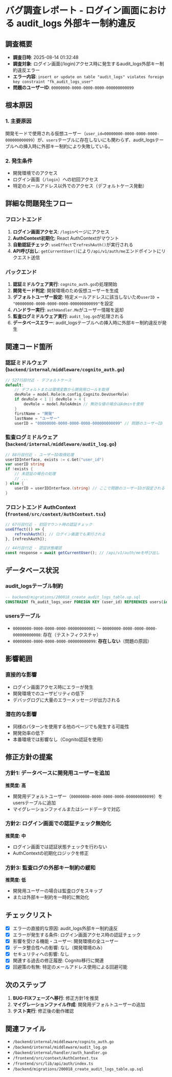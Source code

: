 # バグ調査レポート - ログイン画面における audit_logs 外部キー制約違反

## 調査概要
- **調査日時**: 2025-08-14 01:32:48
- **調査対象**: ログイン画面(/login)アクセス時に発生するaudit_logs外部キー制約違反エラー
- **エラー内容**: `insert or update on table "audit_logs" violates foreign key constraint "fk_audit_logs_user"`
- **問題のユーザーID**: `00000000-0000-0000-0000-000000000099`

## 根本原因

### 1. 主要原因
開発モードで使用される仮想ユーザー（`user_id=00000000-0000-0000-0000-000000000099`）が、`users`テーブルに存在しないにも関わらず、audit_logsテーブルへの挿入時に外部キー制約により失敗している。

### 2. 発生条件
- 開発環境でのアクセス
- ログイン画面（`/login`）への初回アクセス
- 特定のメールアドレス以外でのアクセス（デフォルトケース発動）

## 詳細な問題発生フロー

### フロントエンド
1. **ログイン画面アクセス**: `/login`ページにアクセス
2. **AuthContext初期化**: React AuthContextがマウント
3. **自動認証チェック**: `useEffect`で`refreshAuth()`が実行される
4. **API呼び出し**: `getCurrentUser()`により`/api/v1/auth/me`エンドポイントにリクエスト送信

### バックエンド
1. **認証ミドルウェア実行**: `cognito_auth.go`の処理開始
2. **開発モード判定**: 開発環境のため仮想ユーザーを生成
3. **デフォルトユーザー設定**: 特定メールアドレスに該当しないため`userID = "00000000-0000-0000-0000-000000000099"`を設定
4. **ハンドラー実行**: `authHandler.Me`がユーザー情報を返却
5. **監査ログミドルウェア実行**: `audit_log.go`が処理される
6. **データベースエラー**: audit_logsテーブルへの挿入時に外部キー制約違反が発生

## 関連コード箇所

### 認証ミドルウェア (`backend/internal/middleware/cognito_auth.go`)
```go
// 527行目付近 - デフォルトケース
default:
    // デフォルトまたは環境変数から開発用ロールを取得
    devRole = model.Role(m.config.Cognito.DevUserRole)
    if devRole < 1 || devRole > 4 {
        devRole = model.RoleAdmin // 無効な値の場合はAdminを使用
    }
    firstName = "開発"
    lastName = "ユーザー"
    userID = "00000000-0000-0000-0000-000000000099" // 問題のユーザーID
```

### 監査ログミドルウェア (`backend/internal/middleware/audit_log.go`)
```go
// 88行目付近 - ユーザーID取得処理
userIDInterface, exists := c.Get("user_id")
var userID string
if !exists {
    // 未認証の場合の処理
    // ...
} else {
    userID = userIDInterface.(string) // ここで問題のユーザーIDが設定される
}
```

### フロントエンド AuthContext (`frontend/src/context/AuthContext.tsx`)
```typescript
// 67行目付近 - 初回マウント時の認証チェック
useEffect(() => {
    refreshAuth(); // ログイン画面でも実行される
}, [refreshAuth]);

// 44行目付近 - 認証状態確認
const response = await getCurrentUser(); // /api/v1/auth/meを呼び出し
```

## データベース状況

### audit_logsテーブル制約
```sql
-- backend/migrations/200018_create_audit_logs_table.up.sql
CONSTRAINT fk_audit_logs_user FOREIGN KEY (user_id) REFERENCES users(id) ON DELETE CASCADE
```

### usersテーブル
- `00000000-0000-0000-0000-000000000001` ～ `00000000-0000-0000-0000-000000000008`: 存在（テストフィクスチャ）
- `00000000-0000-0000-0000-000000000099`: **存在しない**（問題の原因）

## 影響範囲

### 直接的な影響
- ログイン画面アクセス時にエラーが発生
- 開発環境でのユーザビリティの低下
- デバッグログに大量のエラーメッセージが出力される

### 潜在的な影響
- 同様のパターンを使用する他のページでも発生する可能性
- 開発効率の低下
- 本番環境では影響なし（Cognito認証を使用）

## 修正方針の提案

### 方針1: データベースに開発用ユーザーを追加
**推奨度: 高**
- 開発用デフォルトユーザー（`00000000-0000-0000-0000-000000000099`）をusersテーブルに追加
- マイグレーションファイルまたはシードデータで対応

### 方針2: ログイン画面での認証チェック無効化
**推奨度: 中**
- ログイン画面では認証状態チェックを行わない
- AuthContextの初期化ロジックを修正

### 方針3: 監査ログの外部キー制約の緩和
**推奨度: 低**
- 開発用ユーザーの場合は監査ログをスキップ
- または外部キー制約を一時的に無効化

## チェックリスト

- [x] エラーの直接的な原因: audit_logs外部キー制約違反
- [x] エラーが発生する条件: ログイン画面アクセス時の認証チェック
- [x] 影響を受ける機能・ユーザー: 開発環境の全ユーザー
- [x] データ整合性への影響: なし（開発環境のみ）
- [x] セキュリティへの影響: なし
- [x] 関連する過去の修正履歴: Cognito移行に関連
- [x] 回避策の有無: 特定のメールアドレス使用による回避可能

## 次のステップ
1. **BUG-FIXフェーズへ移行**: 修正方針1を推奨
2. **マイグレーションファイル作成**: 開発用デフォルトユーザーの追加
3. **テスト実行**: 修正後の動作確認

## 関連ファイル
- `/backend/internal/middleware/cognito_auth.go`
- `/backend/internal/middleware/audit_log.go`
- `/backend/internal/handler/auth_handler.go`
- `/frontend/src/context/AuthContext.tsx`
- `/frontend/src/lib/api/auth/index.ts`
- `/backend/migrations/200018_create_audit_logs_table.up.sql`
